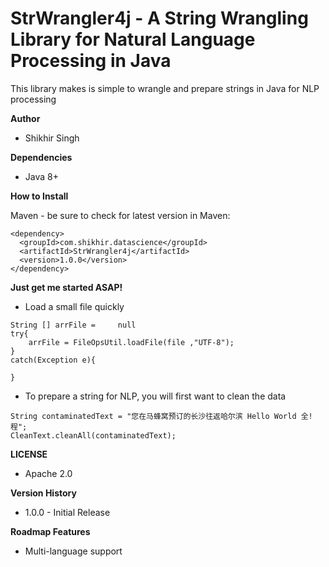# StrWrangler4j - A String Wrangling Library for Natural Language Processing in Java

This library makes is simple to wrangle and prepare strings in Java for NLP processing


**Author**

* Shikhir Singh

**Dependencies**

* Java 8+ 

**How to Install**

Maven - be sure to check for latest version in Maven:

```
<dependency>
  <groupId>com.shikhir.datascience</groupId>
  <artifactId>StrWrangler4j</artifactId>
  <version>1.0.0</version>
</dependency>
```

**Just get me started ASAP!**

* Load a small file quickly
```
String [] arrFile = 	null
try{
	arrFile = FileOpsUtil.loadFile(file ,"UTF-8");
}
catch(Exception e){

}
```

* To prepare a string for NLP, you will first want to clean the data
```
String contaminatedText = "您在马蜂窝预订的长沙往返哈尔滨 Hello World 全!程";
CleanText.cleanAll(contaminatedText);
```



**LICENSE**
* Apache 2.0

**Version History**

* 1.0.0 - Initial Release


**Roadmap Features**
* Multi-language support